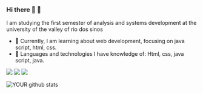 ### Hi there 👋 👊
I am studying the first semester of analysis and systems development at the university of the valley of rio dos sinos
- 🌱 Currently, I am learning about web development, focusing on java script, html, css.
- 🔭 Languages ​​and technologies I have knowledge of: Html, css, java script, java.

[<img src="https://img.shields.io/badge/linkedin-%230077B5.svg?&style=for-the-badge&logo=linkedin&logoColor=white" />](https://www.linkedin.com/in/amonrareis/) [<img src = "https://img.shields.io/badge/instagram-%23E4405F.svg?&style=for-the-badge&logo=instagram&logoColor=white">](https://www.instagram.com/reis_amonra/) [<img src = "https://img.shields.io/badge/facebook-%231877F2.svg?&style=for-the-badge&logo=facebook&logoColor=white">](https://www.facebook.com/amonra.reisdesouza)



![YOUR github stats](https://github-readme-stats.vercel.app/api?username=AmonraReis)

